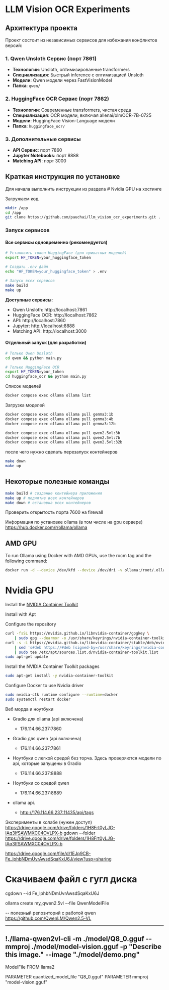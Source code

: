 
# LLM Vision OCR Experiments

## Архитектура проекта

Проект состоит из независимых сервисов для избежания конфликтов версий:

### 1. Qwen Unsloth Сервис (порт 7861)
- **Технологии**: Unsloth, оптимизированные transformers
- **Специализация**: Быстрый inference с оптимизацией Unsloth
- **Модели**: Qwen модели через FastVisionModel
- **Папка**: `qwen/`

### 2. HuggingFace OCR Сервис (порт 7862)  
- **Технологии**: Современные transformers, чистая среда
- **Специализация**: OCR модели, включая allenai/olmOCR-7B-0725
- **Модели**: HuggingFace Vision-Language модели
- **Папка**: `huggingface_ocr/`

### 3. Дополнительные сервисы
- **API Сервис**: порт 7860
- **Jupyter Notebooks**: порт 8888
- **Matching API**: порт 3000

## Краткая инструкция по установке

Для начала выполнить инструкции из раздела # Nvidia GPU на хостинге

Загружаем код
```bash
mkdir /app
cd /app
git clone https://github.com/pauchai/llm_vision_ocr_experiments.git .
```

### Запуск сервисов

#### Все сервисы одновременно (рекомендуется)
```bash
# Установить токен HuggingFace (для приватных моделей)
export HF_TOKEN=your_huggingface_token

# Создать .env файл
echo "HF_TOKEN=your_huggingface_token" > .env

# Запуск всех сервисов
make build
make up
```

**Доступные сервисы:**
- Qwen Unsloth: http://localhost:7861 
- HuggingFace OCR: http://localhost:7862
- API: http://localhost:7860
- Jupyter: http://localhost:8888
- Matching API: http://localhost:3000

#### Отдельный запуск (для разработки)
```bash
# Только Qwen Unsloth
cd qwen && python main.py

# Только HuggingFace OCR  
export HF_TOKEN=your_token
cd huggingface_ocr && python main.py
```


Список моделей
```bash
docker compose exec ollama ollama list
```

Загрузка моделей
```bash
docker compose exec ollama ollama pull gemma3:1b
docker compose exec ollama ollama pull gemma3:4b
docker compose exec ollama ollama pull gemma3:12b

docker compose exec ollama ollama pull qwen2.5vl:3b
docker compose exec ollama ollama pull qwen2.5vl:7b
docker compose exec ollama ollama pull qwen2.5vl:32b


```
после чего нужно сделать перезапуск контейнеров
```bash
make down
make up
```





## Некоторые полезные команды
```bash
make build # создание контейнера приложения
make up # поднятие всех контейнеров
make down # остановка всех контейнеров
```



Проверить открытость порта  7600 на firewall




Информация по установке ollama (в том числе на gpu сервере)
https://hub.docker.com/r/ollama/ollama



## AMD GPU
To run Ollama using Docker with AMD GPUs, use the rocm tag and the following command:



```bash
docker run -d --device /dev/kfd --device /dev/dri -v ollama:/root/.ollama -p 11434:11434 --name ollama ollama/ollama:rocm

```




# Nvidia GPU
Install the [NVIDIA Container Toolkit](
https://docs.nvidia.com/datacenter/cloud-native/container-toolkit/latest/install-guide.html#installation)

Install with Apt

Configure the repository
```bash
curl -fsSL https://nvidia.github.io/libnvidia-container/gpgkey \
    | sudo gpg --dearmor -o /usr/share/keyrings/nvidia-container-toolkit-keyring.gpg
curl -s -L https://nvidia.github.io/libnvidia-container/stable/deb/nvidia-container-toolkit.list \
    | sed 's#deb https://#deb [signed-by=/usr/share/keyrings/nvidia-container-toolkit-keyring.gpg] https://#g' \
    | sudo tee /etc/apt/sources.list.d/nvidia-container-toolkit.list
sudo apt-get update
```
Install the NVIDIA Container Toolkit packages
```bash
sudo apt-get install -y nvidia-container-toolkit
```

Configure Docker to use Nvidia driver

```bash
sudo nvidia-ctk runtime configure --runtime=docker
sudo systemctl restart docker
```

Веб морда и ноутбуки
- Gradio для ollama (api включена)
    - 176.114.66.237:7860
- Gradio для qwen (api включена)
    - 176.114.66.237:7861

- Ноутбуки  с легкой средой без торча. Здесь проверяются модели по api, которые запущены в Gradio
    - 176.114.66.237:8888

- Ноутбуки со средой qwen 
    - 176.114.66.237:8889



- ollama api.
    - http://176.114.66.237:11435/api/tags



Эксперименты в колабе (нужен доступ)
https://drive.google.com/drive/folders/1H8Frt0yLJG-IAq3IfSAWMXC04OVLPX-b
gdown --folder https://drive.google.com/drive/folders/1H8Frt0yLJG-IAq3IfSAWMXC04OVLPX-b


https://drive.google.com/file/d/1EJp9CB-Fe_lphbNDmUvrAwsdSqaKxU6J/view?usp=sharing



# Скачиваем файл с гугл диска

сgdown --id Fe_lphbNDmUvrAwsdSqaKxU6J



ollama create my_qwen2.5vl --file QwenModelFile



--
полезный репозиторий с работой qwen
https://github.com/QwenLM/Qwen2.5-VL



----
!./llama-qwen2vl-cli -m ./model/Q8_0.gguf --mmproj ./model/model-vision.gguf -p "Describe this image." --image "./model/demo.png"
----


ModelFile
FROM llama2

PARAMETER quantized_model_file "Q8_0.gguf"
PARAMETER mmproj "model-vision.gguf"
